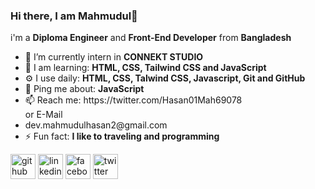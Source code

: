 ### Hi there, I am Mahmudul👋

 <a class="heading-link" haref="i'm-a-Front-End Develpoer-in-Bangladesh">i'm a <strong> Diploma Engineer</strong> and <strong> Front-End Developer</strong> from <Strong>Bangladesh </strong></a>


<ul>
  <li>🏢 I’m currently intern in <strong>CONNEKT STUDIO</strong> </li>
  <li>🌱 I am learning: <strong> HTML, CSS, Tailwind CSS and JavaScript</strong></li>
  <li>⚙️ I use daily: <strong>HTML, CSS, Talwind CSS, Javascript, Git and GitHub</strong> </li>
  <li>💬 Ping me about: <strong>JavaScript</strong>  </li>
  <li>📫 Reach me: https://twitter.com/Hasan01Mah69078</li>
 or E-Mail
 <li> dev.mahmudulhasan2@gmail.com</li>
  <li>⚡ Fun fact: <strong>I like to traveling and programming </strong> </li>
</ul>

<p dir="auto"><a href="https://github.com/mahmudul7608">
 <img src="https://camo.githubusercontent.com/bf4b11af389d1e0caf625c40c274ba71464727c43579e48f512112694888eb62/68747470733a2f2f63646e2e6a7364656c6976722e6e65742f6e706d2f73696d706c652d69636f6e7340332e302e312f69636f6e732f6769746875622e737667" alt="github" height="40" data-canonical-src="https://cdn.jsdelivr.net/npm/simple-icons@3.0.1/icons/github.svg" style="max-width: 100%;"></a>  <a href="https://www.linkedin.com/in/mahmudul-hasan-318995294/" rel="nofollow">
 <img src="https://camo.githubusercontent.com/28bbd2596707954793abeff9eb24d343c1c78b7bf184b90294b4b190c6097a65/68747470733a2f2f63646e2e6a7364656c6976722e6e65742f6e706d2f73696d706c652d69636f6e7340332e302e312f69636f6e732f6c696e6b6564696e2e737667" alt="linkedin" height="40" data-canonical-src="https://cdn.jsdelivr.net/npm/simple-icons@3.0.1/icons/linkedin.svg" style="max-width: 100%;"></a>  <a href="https://www.facebook.com/maraj.786/" rel="nofollow">
  <img src="https://camo.githubusercontent.com/68395a7b109c74c379a2e19b46e78a7df724c05e8a35df5b2d4a85d3b6cb5369/68747470733a2f2f63646e2e6a7364656c6976722e6e65742f6e706d2f73696d706c652d69636f6e7340332e302e312f69636f6e732f66616365626f6f6b2e737667" alt="facebook" height="40" data-canonical-src="https://cdn.jsdelivr.net/npm/simple-icons@3.0.1/icons/facebook.svg" style="max-width: 100%;"></a>  <a href="https://twitter.com/Hasan01Mah69078" rel="nofollow">
   <img src="https://camo.githubusercontent.com/c58e07fb34a45fd051183258b5860608dd86ac98dd151d0522e0575966082b88/68747470733a2f2f63646e2e6a7364656c6976722e6e65742f6e706d2f73696d706c652d69636f6e7340332e302e312f69636f6e732f747769747465722e737667" alt="twitter" height="40" data-canonical-src="https://cdn.jsdelivr.net/npm/simple-icons@3.0.1/icons/twitter.svg" style="max-width: 100%;"></a></p>


